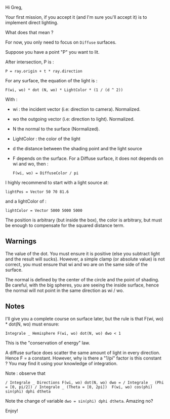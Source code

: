 Hi Greg,

Your first mission, if you accept it (and I'm sure you'll accept it) is to
implement direct lighting.

What does that mean ?

For now, you only need to focus on ``Diffuse`` surfaces.

Suppose you have a point "P" you want to lit.

After intersection, P is :

``
P = ray.origin + t * ray.direction
``

For any surface, the equation of the light is : 

``
F(wi, wo) * dot (N, wo) * LightColor * (1 / (d ^ 2))
``

With :

- wi : the incident vector (i.e: direction to camera). Normalized.
- wo the outgoing vector (i.e: direction to light). Normalized.
- N the normal to the surface (Normalized).
- LightColor : the color of the light
- d the distance between the shading point and the light source
- F depends on the surface. For a Diffuse surface, it does not depends on wi and wo, then :

  ``
  F(wi, wo) = DiffuseColor / pi
  ``

I highly recommend to start with a light source at:

``
lightPos = Vector 50 70 81.6
``

and a lightColor of :

``
lightColor = Vector 5000 5000 5000
``

The position is arbitrary (but inside the box), the color is arbitrary, but
must be enough to compensate for the squared distance term.

Warnings
--------

The value of the dot. You must ensure it is positive (else you subtract
light and the result will sucks). However, a simple clamp (or absolute value)
is not correct, you must ensure that wi and wo are on the same side of the
surface.

The normal is defined by the center of the circle and the point of shading. Be
careful, with the big spheres, you are seeing the inside surface, hence the
normal will not point in the same direction as wi / wo.

Notes
-----

I'll give you a complete course on surface later, but the rule is that F(wi,
wo) * dot(N, wo) must ensure:

``
   Integrale _ Hemisphere F(wi, wo) dot(N, wo) dwo < 1
``

This is the "conservation of energy" law.

A diffuse surface does scatter the same amount of light in every direction.
Hence F = a constant. However, why is there a "1/pi" factor is this constant ?
You may find it using your knowledge of integration.

Note : observe that

`` / Integrale _ Directions F(wi, wo) dot(N, wo) dwo =
   / Integrale _ (Phi = [0, pi/2]) / Integrale _ (Theta = [0, 2pi])  F(wi, wo) cos(phi) sin(phi) dphi dtheta
``

Note the change of variable ``dwo = sin(phi) dphi dtheta``. Amazing no?

Enjoy!

